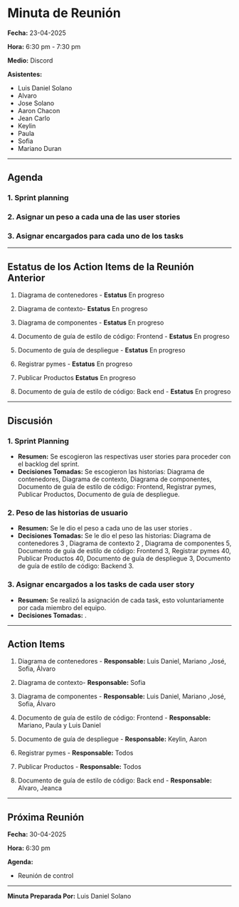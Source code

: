 # Minuta de Reunión

**Fecha:** 23-04-2025

**Hora:** 6:30 pm - 7:30 pm

**Medio:** Discord

**Asistentes:**
- Luis Daniel Solano
- Alvaro 
- Jose Solano
- Aaron Chacon
- Jean Carlo
- Keylin 
- Paula 
- Sofia 
- Mariano Duran 

---

## Agenda

### 1. Sprint planning

### 2. Asignar un peso a cada una de las user stories

### 3. Asignar encargados para cada uno de los tasks 

---

## Estatus de los Action Items de la Reunión Anterior

1. Diagrama de contenedores - **Estatus** En progreso

2. Diagrama  de contexto- **Estatus** En progreso

3. Diagrama de componentes - **Estatus** En progreso  

4. Documento de guía de estilo de código: Frontend - **Estatus** En progreso

5. Documento de guía de despliegue - **Estatus** En progreso

6. Registrar pymes - **Estatus** En progreso 

7. Publicar Productos **Estatus** En progreso

8. Documento de guía de estilo de código: Back end  - **Estatus**  En progreso 
---

## Discusión

### 1. Sprint Planning
- **Resumen:** Se escogieron las respectivas user stories para proceder con el backlog del sprint.
- **Decisiones Tomadas:** Se escogieron las historias: Diagrama de contenedores, Diagrama  de contexto, Diagrama de componentes,  Documento de guía de estilo de código: Frontend, Registrar pymes, Publicar Productos, Documento de guía de despliegue.

### 2. Peso de las historias de usuario 
- **Resumen:** Se le dio el peso a cada uno de las user stories .
- **Decisiones Tomadas:** Se le dio el peso las historias: Diagrama de contenedores 3 , Diagrama  de contexto 2 , Diagrama de componentes 5,  Documento de guía de estilo de código: Frontend 3, Registrar pymes 40, Publicar Productos 40, Documento de guía de despliegue 3, Documento de guía de estilo de código: Backend 3.

### 3. Asignar encargados a los tasks de cada user story 
- **Resumen:** Se realizó la asignación de cada task, esto voluntariamente por cada miembro del equipo.
- **Decisiones Tomadas:** .

---

## Action Items

1. Diagrama de contenedores - **Responsable:** Luis Daniel, Mariano ,José, Sofia, Álvaro

2. Diagrama  de contexto- **Responsable:** Sofia

3. Diagrama de componentes - **Responsable:** Luis Daniel, Mariano ,José, Sofia, Álvaro

4. Documento de guía de estilo de código: Frontend - **Responsable:** Mariano, Paula y Luis Daniel

5. Documento de guía de despliegue - **Responsable:** Keylin, Aaron

6. Registrar pymes - **Responsable:** Todos 

7. Publicar Productos - **Responsable:** Todos 

8. Documento de guía de estilo de código: Back end  - **Responsable:**  Alvaro, Jeanca

---

## Próxima Reunión

**Fecha:** 30-04-2025

**Hora:** 6:30 pm

**Agenda:**

- Reunión de control

---

**Minuta Preparada Por:** Luis Daniel Solano

